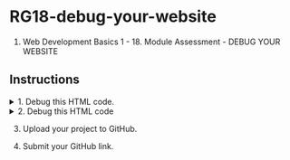 # RG18-debug-your-website
1. Web Development Basics 1 - 18. Module Assessment - DEBUG YOUR WEBSITE

## Instructions
<details>
    <summary>1. Debug this HTML code.</summary>

- Copy and paste it in your editor and debug your code with your favorite debug tool:

```HTML
<!DOCTYPE html>
<html>
   <style></style>
   <body>
      <h1>
      Debugging Project</h1
      <h3>*Use your favorite tool to debug your code</h3>
      <p>*The next table will contain some grocery list
      <p>
      <table>
      <tr>
         <th>Grocery</th>
         <th>Price</th>
      </tr>
      <tr>
         <td>Bread</td>
         <td>4$</td>
      </tr>
      <tr>
         <td>Cake</td>
         <td>6$</td>
      </tr>
      <tr>
   </body>
</html>
```

</details>

<details>
    <summary>2. Debug this HTML code</summary>
    
- Copy and paste this code into the `<style>` tag and debug your code with your favorite debug tool.

```CSS
table 
  font-family: arial, sans-serif
  border-collapse: collapse;
  width: 100%
}

td, th {
  border: 1px solid #dddddd;
  text-align: left;
  padding: 8px;
}

tr:nth-child(even) {
  background-color: #dddddd;
```

</details>

3. Upload your project to GitHub.

4. Submit your GitHub link.
